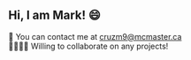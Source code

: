 ## Hi, I am Mark! :smile:

:iphone: You can contact me at [cruzm9@mcmaster.ca](mailto:cruzm9@mcmaster.ca)  
:family_man_man_boy_boy: Willing to collaborate on any projects!
